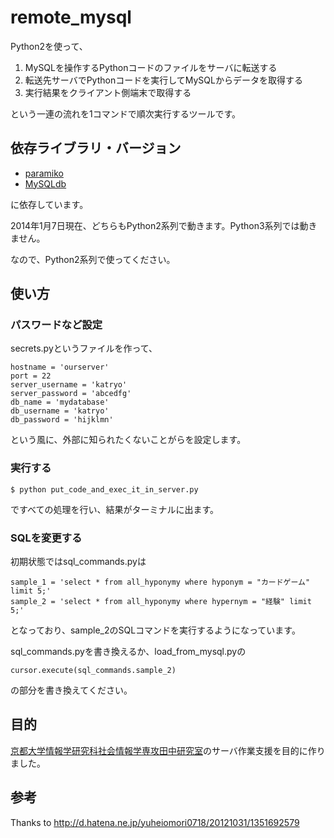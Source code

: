 remote_mysql
============

Python2を使って、

1. MySQLを操作するPythonコードのファイルをサーバに転送する
2. 転送先サーバでPythonコードを実行してMySQLからデータを取得する
3. 実行結果をクライアント側端末で取得する

という一連の流れを1コマンドで順次実行するツールです。

## 依存ライブラリ・バージョン
- [paramiko](https://github.com/paramiko/paramiko)
- [MySQLdb](http://mysql-python.sourceforge.net/)

に依存しています。

2014年1月7日現在、どちらもPython2系列で動きます。Python3系列では動きません。

なので、Python2系列で使ってください。

## 使い方
### パスワードなど設定
secrets.pyというファイルを作って、

```
hostname = 'ourserver'
port = 22
server_username = 'katryo'
server_password = 'abcedfg'
db_name = 'mydatabase'
db_username = 'katryo'
db_password = 'hijklmn'
```

という風に、外部に知られたくないことがらを設定します。

### 実行する

```
$ python put_code_and_exec_it_in_server.py
```

ですべての処理を行い、結果がターミナルに出ます。

### SQLを変更する
初期状態ではsql_commands.pyは

```
sample_1 = 'select * from all_hyponymy where hyponym = "カードゲーム" limit 5;'
sample_2 = 'select * from all_hyponymy where hypernym = "経験" limit 5;'

```

となっており、sample_2のSQLコマンドを実行するようになっています。

sql_commands.pyを書き換えるか、load_from_mysql.pyの

```
cursor.execute(sql_commands.sample_2)
```

の部分を書き換えてください。


## 目的
[京都大学情報学研究科社会情報学専攻田中研究室](http://www.dl.kuis.kyoto-u.ac.jp/)のサーバ作業支援を目的に作りました。

## 参考
Thanks to http://d.hatena.ne.jp/yuheiomori0718/20121031/1351692579
